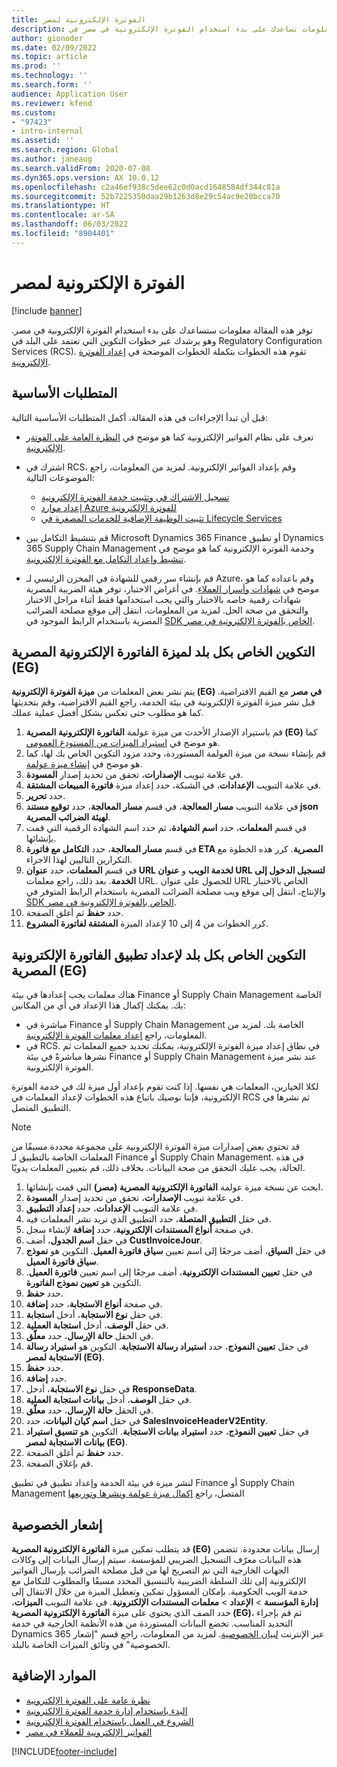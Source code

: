 ```yaml
---
title: الفوترة الإلكترونية لمصر
description: توفر هذه المقالة معلومات تساعدك على بدء استخدام الفوترة الإلكترونية في مصر في Microsoft Dynamics 365 Finance و Dynamics 365 Supply Chain Management.
author: gionoder
ms.date: 02/09/2022
ms.topic: article
ms.prod: ''
ms.technology: ''
ms.search.form: ''
audience: Application User
ms.reviewer: kfend
ms.custom:
- "97423"
- intro-internal
ms.assetid: ''
ms.search.region: Global
ms.author: janeaug
ms.search.validFrom: 2020-07-08
ms.dyn365.ops.version: AX 10.0.12
ms.openlocfilehash: c2a46ef938c5dee62c0d0acd1648584df344c81a
ms.sourcegitcommit: 52b7225350daa29b1263d8e29c54ac9e20bcca70
ms.translationtype: HT
ms.contentlocale: ar-SA
ms.lasthandoff: 06/03/2022
ms.locfileid: "8904401"
---
```

# <a name="electronic-invoicing-for-egypt"></a>الفوترة الإلكترونية لمصر

[!include [banner](../includes/banner.md)]

توفر هذه المقالة معلومات ستساعدك على بدء استخدام الفوترة الإلكترونية في مصر. وهو يرشدك عبر خطوات التكوين التي تعتمد على البلد في Regulatory Configuration Services ‏(RCS). تقوم هذه الخطوات بتكملة الخطوات الموضحة في [إعداد الفوترة الإلكترونية](e-invoicing-set-up-overview.md).

## <a name="prerequisites"></a>المتطلبات الأساسية

قبل أن تبدأ الإجراءات في هذه المقالة، أكمل المتطلبات الأساسية التالية:

- تعرف على نظام الفواتير الإلكترونية كما هو موضح في [النظرة العامة على الفوتةر الإلكترونية](e-invoicing-service-overview.md).
- اشترك في RCS، وقم بإعداد الفواتير الإلكترونية. لمزيد من المعلومات، راجع الموضوعات التالية:

    - [تسجيل الاشتراك في وتثبيت خدمة الفوترة الإلكترونية](e-invoicing-sign-up-install.md)
    - [إعداد موارد Azure للفوترة الإلكترونية](e-invoicing-set-up-azure-resources.md)
    - [تثبيت الوظيفة الإضافية للخدمات المصغرة في Lifecycle Services](e-invoicing-install-add-in-microservices-lcs.md)
    
- قم بتنشيط التكامل بين Microsoft Dynamics 365 Finance أو تطبيق Dynamics 365 Supply Chain Management وخدمة الفوترة الإلكترونية كما هو موضح في [تنشيط وإعداد التكامل مع الفوترة الإلكترونية](e-invoicing-activate-setup-integration.md).
- قم بإنشاء سر رقمي للشهادة في المخزن الرئيسي لـ Azure، وقم باعداده كما هو موضح في [شهادات وأسرار العملاء](e-invoicing-customer-certificates-secrets.md). في أغراض الاختبار، توفر هيئة الضريبة المصرية شهادات رقمية خاصه بالاختبار والتي يجب استخدامها فقط أثناء مراحل الاختبار والتحقق من صحة الحل. لمزيد من المعلومات، انتقل إلى موقع مصلحة الضرائب المصرية باستخدام الرابط الموجود في [SDK الخاص بالفوترة الإلكترونية في مصر](https://sdk.invoicing.eta.gov.eg/faq/).

## <a name="country-specific-configuration-for-the-egyptian-electronic-invoice-eg-feature"></a>التكوين الخاص بكل بلد لميزة الفاتورة الإلكترونية المصرية (EG)

يتم نشر بعض المعلمات من **ميزة الفوترة الإلكترونية (EG) في مصر‬** مع القيم الافتراضية. قبل نشر ميزة الفوترة الإلكترونية في بيئة الخدمة، راجع القيم الافتراضية، وقم بتحديثها كما هو مطلوب حتى تعكس بشكل أفضل عملية عملك.

1. قم باستيراد الإصدار الأحدث من ميزة عولمة **الفاتورة الإلكترونية المصرية (EG)** كما هو موضح في [استيراد الميزات من المستودع العمومي](e-invoicing-import-feature-global-repository.md).
2. قم بإنشاء نسخة من ميزة العولمة المستوردة، وحدد مزود التكوين الخاص بك لها، كما هو موضح في [إنشاء ميزة عولمة](e-invoicing-create-new-globalization-feature.md).
3. في علامة تبويب **الإصدارات**، تحقق من تحديد إصدار **المسودة**.
4. في علامة التبويب **الإعدادات**، في الشبكة، حدد إعداد ميزة **فاتورة المبيعات المشتقة**.
5. حدد **تحرير**.
6. في علامة التبويب **مسار المعالجة**، في قسم **مسار المعالجة**، حدد **توقيع مستند json لهيئة الضرائب المصرية**.
7. في قسم **المعلمات**، حدد **اسم الشهادة**، ثم حدد اسم الشهادة الرقمية التي قمت بإنشائها.
8. في قسم **مسار المعالجة**، حدد **التكامل مع فاتورة ETA المصرية**. كرر هذه الخطوة مع التكرارين التاليين لهذا الاجراء.
9. في قسم **المعلمات**، حدد **عنوان URL لخدمة الويب** و **عنوان URL لتسجيل الدخول إلى الخدمة**. بعد ذلك، راجع معلمات URL. للحصول على عنوان URL الخاص بالاختبار والإنتاج، انتقل إلى موقع ويب مصلحة الضرائب المصرية باستخدام الرابط المتوفر في [SDK الخاص بالفوترة الإلكترونية في مصر‬](https://sdk.invoicing.eta.gov.eg/faq/).
10. حدد **حفظ** ثم أغلق الصفحة.
11. كرر الخطوات من 4 إلى 10 لإعداد الميزة **المشتقة لفاتورة المشروع**.

## <a name="country-specific-configuration-for-the-egyptian-electronic-invoice-eg-application-setup"></a>التكوين الخاص بكل بلد لإعداد تطبيق الفاتورة الإلكترونية المصرية (EG)

هناك معلمات يجب إعدادها في بيئة Finance أو Supply Chain Management الخاصة بك. يمكنك إكمال هذا الإعداد في أي من المكانين:

- مباشرة في Finance أو Supply Chain Management الخاصة بك. لمزيد من المعلومات، راجع [إعداد معلمات الفوترة الإلكترونية](e-invoicing-set-up-parameters.md).
- في RCS. في نطاق إعداد ميزة الفوترة الإلكترونية، يمكنك تحديد جميع المعلمات ثم نشرها مباشرةً في بيئة Finance أو Supply Chain Management عند نشر ميزة الفوترة الإلكترونية.

لكلا الخيارين، المعلمات هي نفسها. إذا كنت تقوم بإعداد أول ميزة لك في خدمة الفوترة الإلكترونية، فإننا نوصيك باتباع هذه الخطوات لإعداد المعلمات في RCS ثم نشرها في التطبيق المتصل.

> [!NOTE]
> قد تحتوي بعض إصدارات ميزة الفوترة الإلكترونية على مجموعة محددة مسبقًا من المعلمات الخاصة بالتطبيق لـ Finance أو Supply Chain Management. في هذه الحالة، يجب عليك التحقق من صحة البيانات. بخلاف ذلك، قم بتعيين المعلمات يدويًا.

1. ابحث عن نسخة ميزة عولمة **الفاتورة الإلكترونية المصرية (مصر)** التي قمت بإنشائها.
2. في علامة تبويب **الإصدارات**، تحقق من تحديد إصدار **المسودة**.
3. في علامة التبويب **الإعدادات**، حدد **إعداد التطبيق**.
4. في حقل **التطبيق المتصلة**، حدد التطبيق الذي تريد نشر المعلمات فيه.
5. في صفحة **أنواع المستندات الإلكترونية**، حدد **إضافة** لإنشاء سجل.
6. في حقل **اسم الجدول**، أضف **CustInvoiceJour**.
7. في حقل **السياق**، أضف مرجعًا إلى اسم تعيين **سياق فاتورة العميل**. التكوين هو **نموذج سياق فاتورة العميل**.
8. في حقل **تعيين المستندات الإلكترونية**، أضف مرجعًا إلى اسم تعيين **فاتورة العميل**. التكوين هو **تعيين نموذج الفاتورة**.
9. حدد **حفظ**.
10. في صفحة **أنواع الاستجابة**، حدد **إضافة**.
11. في حقل **نوع الاستجابة**، أدخل **استجابة**.
12. في حقل **الوصف**، أدخل **استجابة العملية**.
13. في الحقل **حالة الإرسال**، حدد **معلّق**.
14. في حقل **تعيين النموذج‬**، حدد **استيراد رسالة الاستجابة**. التكوين هو **استيراد رسالة الاستجابة لمصر (EG)**.
15. حدد **حفظ**.
16. حدد **إضافة**.
17. في حقل **نوع الاستجابة**، أدخل **ResponseData**.
18. في حقل **الوصف**، أدخل **بيانات استجابة العملية**.
19. في الحقل **حالة الإرسال**، حدد **معلّق**.
20. في حقل **اسم كيان البيانات**، حدد **SalesInvoiceHeaderV2Entity**.
21. في حقل **تعيين النموذج‬**، حدد **استيراد بيانات الاستجابة**. التكوين هو **تنسيق استيراد بيانات الاستجابة لمصر (EG)**.
22. حدد **حفظ** ثم أغلق الصفحة.
23. قم بإغلاق الصفحة.

لنشر ميزة في بيئة الخدمة وإعداد تطبيق في تطبيق Finance أو Supply Chain Management المتصل، راجع [إكمال ميزة عولمة ونشرها وتوزيعها](e-invoicing-complete-publish-deploy-globalization-feature.md)

## <a name="privacy-notice"></a>إشعار الخصوصية

قد يتطلب تمكين ميزة **الفاتورة الإلكترونية المصرية (EG)** إرسال بيانات محدودة. تتضمن هذه البيانات معرّف التسجيل الضريبي للمؤسسة. سيتم إرسال البيانات إلى وكالات الجهات الخارجية التي تم التصريح لها من قبل مصلحة الضرائب بإرسال الفواتير الإلكترونية إلى تلك السلطة الضريبية بالتنسيق المحدد مسبقًا والمطلوب للتكامل مع خدمة الويب الحكومية. بإمكان المسؤول تمكين وتعطيل الميزة من خلال الانتقال إلى **إدارة المؤسسة** \> **الإعداد** \> **معلمات المستندات الإلكترونية**. في علامة التبويب **الميزات**، حدد الصف الذي يحتوي على ميزة **الفاتورة الإلكترونية المصرية (EG)**، ثم قم بإجراء التحديد المناسب. تخضع البيانات المستوردة من هذه الأنظمة الخارجية في خدمة Dynamics 365 عبر الإنترنت [لبيان الخصوصية](https://go.microsoft.com/fwlink/?LinkId=512132). لمزيد من المعلومات، راجع قسم "إشعار الخصوصية" في وثائق الميزات الخاصة بالبلد.

## <a name="additional-resources"></a>الموارد الإضافية

- [نظرة عامة على الفوترة الإلكترونية](e-invoicing-service-overview.md)
- [البدء باستخدام إدارة خدمة الفوترة الإلكترونية](e-invoicing-get-started-service-administration.md)
- [الشروع في العمل باستخدام الفوترة الإلكترونية](e-invoicing-get-started.md)
- [الفواتير الإلكترونية للعملاء في مصر](emea-egy-e-invoices.md)

[!INCLUDE[footer-include](../../includes/footer-banner.md)]
